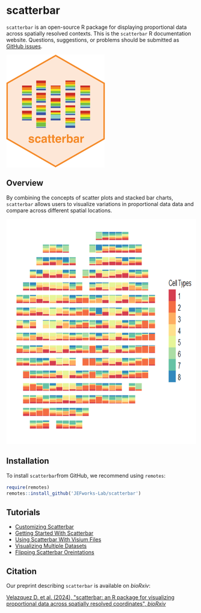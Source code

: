 
<!-- README.md is generated from README.Rmd. Please edit that file -->

# scatterbar

<!-- badges: start -->
<!-- badges: end -->

`scatterbar` is an open-source R package for displaying proportional data across spatially resolved contexts. This is the `scatterbar` R documentation
website. Questions, suggestions, or problems should be submitted as
[GitHub issues](https://github.com/JEFworks-Lab/scatterbar/issues).

<p>

<img src="https://github.com/JEFworks-Lab/scatterbar/blob/main/images/scatterbar_logo_hex.png?raw=true" align="center" height="300" style="float: center; height:300px;"/>

</p>

## Overview

By combining the concepts of scatter plots and stacked bar charts,
`scatterbar` allows users to visualize variations in proportional data
data and compare across different spatial locations.

<p align="center">

<img src="https://github.com/JEFworks-Lab/scatterbar/blob/main/images/scatterbar_example.png?raw=true" height="600"/>

</p>

## Installation

To install `scatterbar`from GitHub, we recommend using `remotes`:

``` r
require(remotes)
remotes::install_github('JEFworks-Lab/scatterbar')
```

## Tutorials

- [Customizing
  Scatterbar](https://jef.works/scatterbar/articles/customizing_scatterbar.html)
- [Getting Started With
  Scatterbar](https://jef.works/scatterbar/articles/getting-started-with-scatterbars.html)
- [Using Scatterbar With Visium Files](https://jef.works/scatterbar/articles/using-scatterbar-with-visium.html)
- [Visualizing Multiple Datasets](https://jef.works/scatterbar/articles/visualizing-multiple-datasets.html)
- [Flipping Scatterbar Oreintations](https://jef.works/scatterbar/articles/flipping-scatterbar-oreintations.html)

## Citation

Our preprint describing `scatterbar` is available on *bioRxiv*:

[Velazquez D. et al. (2024), "scatterbar: an R package for visualizing proportional data across spatially resolved coordinates", *bioRxiv*](https://doi.org/10.1101/2024.08.14.606810)

